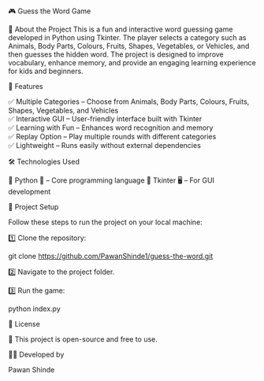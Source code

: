 🎮 Guess the Word Game

📝 About the Project
This is a fun and interactive word guessing game developed in Python using Tkinter. 
The player selects a category such as Animals, Body Parts, Colours, Fruits, Shapes, Vegetables, or Vehicles,
and then guesses the hidden word. The project is designed to improve vocabulary, enhance memory, and provide an engaging learning experience for kids and beginners.

🚀 Features

✅ Multiple Categories – Choose from Animals, Body Parts, Colours, Fruits, Shapes, Vegetables, and Vehicles<br>
✅ Interactive GUI – User-friendly interface built with Tkinter<br>
✅ Learning with Fun – Enhances word recognition and memory<br>
✅ Replay Option – Play multiple rounds with different categories<br>
✅ Lightweight – Runs easily without external dependencies<br>

🛠️ Technologies Used

🔹 Python 🐍 – Core programming language
🔹 Tkinter 🖥️ – For GUI development

📂 Project Setup

Follow these steps to run the project on your local machine:

1️⃣ Clone the repository:

git clone https://github.com/PawanShinde1/guess-the-word.git


2️⃣ Navigate to the project folder.

3️⃣ Run the game:

python index.py

📜 License

📌 This project is open-source and free to use.

👨‍💻 Developed by

Pawan Shinde
